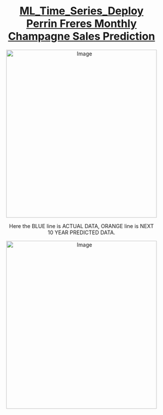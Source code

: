 <div style="width: 80%;" align=center>
  
  <h1><a href="https://github.com/celik-muhammed/ML_Time_Series_Deploy_Product_Sales_Prediction/blob/master/ml_time_series_deploy_product_sales_prediction_v1.ipynb" target="_blank">ML_Time_Series_Deploy Perrin Freres Monthly Champagne Sales Prediction</a></h1>
  
  <img src="https://i.ibb.co/svNNM1x/download.png" alt="Image" style="height: 450px; width: 100%;">
  <p>Here the BLUE line is ACTUAL DATA, ORANGE line is NEXT 10 YEAR PREDICTED DATA.</p>  
  
  <img src="https://i.ibb.co/dMhVNsc/download.png" alt="Image" style="height: 450px; width: 100%;">    
</div>
